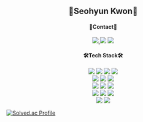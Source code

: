 <div align=center>

  ## 👾Seohyun Kwon👾
    
  #### 💌Contact💌
  <p> 
  <a href="https://velog.io/@seohyunkwon98" target="_blank"><img src="https://img.shields.io/badge/Velog-20C997?style=flat-square&logo=Velog&logoColor=white"/>
  <a href="mailto:seohyunkwon98@gmail.com" target="_blank"><img src="https://img.shields.io/badge/Gmail-EA4335?style=flat-square&logo=Gmail&logoColor=white"/></a>
  <a href="https://www.instagram.com/murrmmur/" target="_blank"><img src="https://img.shields.io/badge/Instagram-E4405F?style=flat-square&logo=Instagram&logoColor=white"/></a>
  </p>
  
  #### 🛠️Tech Stack🛠️
  <p>
      <img src="https://img.shields.io/badge/java-007396?style=for-the-badge&logo=openjdk&logoColor=white"> 
      <img src="https://img.shields.io/badge/python-3776AB?style=for-the-badge&logo=Python&logoColor=white"> 
      <img src="https://img.shields.io/badge/javascript-F7DF1E?style=for-the-badge&logo=javascript&logoColor=black"> 
      <img src="https://img.shields.io/badge/Oracle-F80000?style=for-the-badge&logo=oracle&logoColor=white">
    <br>
      <img src="https://img.shields.io/badge/spring-6DB33F?style=for-the-badge&logo=spring&logoColor=white">
      <img src="https://img.shields.io/badge/springboot-6DB33F?style=for-the-badge&logo=springboot&logoColor=white">
      <img src="https://img.shields.io/badge/bootstrap-7952B3?style=for-the-badge&logo=bootstrap&logoColor=white">
    <br>  
      <img src="https://img.shields.io/badge/html5-E34F26?style=for-the-badge&logo=html5&logoColor=white"> 
      <img src="https://img.shields.io/badge/css-1572B6?style=for-the-badge&logo=css3&logoColor=white"> 
      <img src="https://img.shields.io/badge/jquery-0769AD?style=for-the-badge&logo=jquery&logoColor=white">
    <br>
      <img src="https://img.shields.io/badge/git-F05032?style=for-the-badge&logo=git&logoColor=white">
      <img src="https://img.shields.io/badge/github-181717?style=for-the-badge&logo=github&logoColor=white">
      <img src="https://img.shields.io/badge/AWS-23FF9900?style=for-the-badge&logo=amazon-aws&logoColor=white">
    <br>
      <img src="https://img.shields.io/badge/IntelliJ-000000?style=for-the-badge&logo=intellijidea&logoColor=white">
      <img src="https://img.shields.io/badge/Eclipse-FE7A16?style=for-the-badge&logo=eclipse&logoColor=white">
  </p>
</div>

<div>
  
   [![Solved.ac Profile](http://mazassumnida.wtf/api/v2/generate_badge?boj=seohyunkwon98)](https://solved.ac/seohyunkwon98/)
  
 


  
</div>

